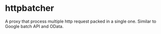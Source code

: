 # httpbatcher
A proxy that process multiple http request packed in a single one. Similar to Google batch API and OData.
